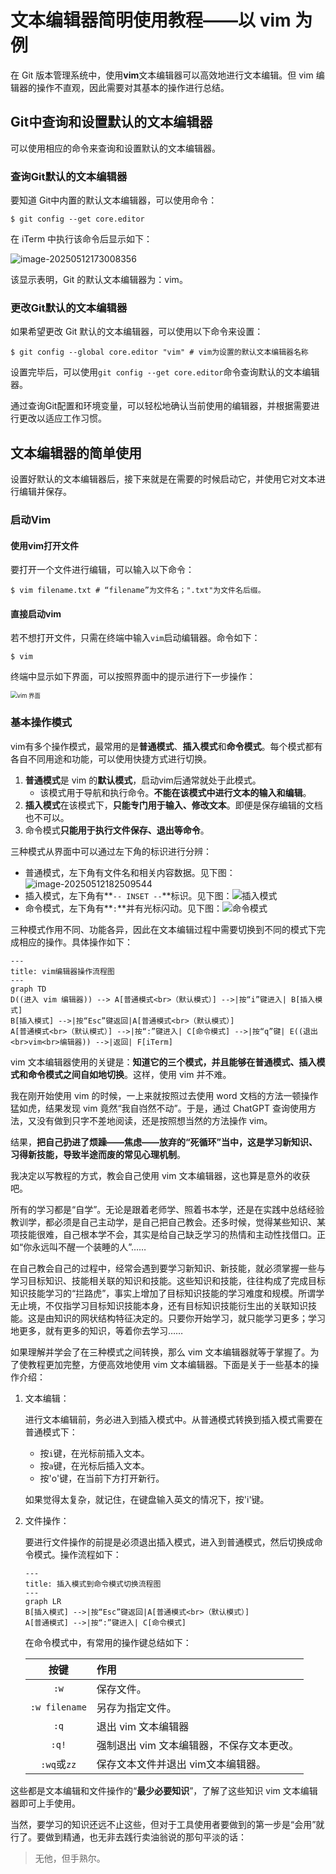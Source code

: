 # 文本编辑器简明使用教程——以 vim 为例

在 Git 版本管理系统中，使用**vim**文本编辑器可以高效地进行文本编辑。但 vim 编辑器的操作不直观，因此需要对其基本的操作进行总结。

## Git中查询和设置默认的文本编辑器

可以使用相应的命令来查询和设置默认的文本编辑器。

### 查询Git默认的文本编辑器

要知道 Git中内置的默认文本编辑器，可以使用命令：

```shell
$ git config --get core.editor
```

在 iTerm 中执行该命令后显示如下：

<img src="/Users/wangxiaolong/Library/Application Support/typora-user-images/image-20250512173008356.png" alt="image-20250512173008356" style="zoom:100%;" />

该显示表明，Git 的默认文本编辑器为：vim。

### 更改Git默认的文本编辑器

如果希望更改 Git 默认的文本编辑器，可以使用以下命令来设置：

```shell
$ git config --global core.editor "vim" # vim为设置的默认文本编辑器名称
```

设置完毕后，可以使用`git config --get core.editor`命令查询默认的文本编辑器。

通过查询Git配置和环境变量，可以轻松地确认当前使用的编辑器，并根据需要进行更改以适应工作习惯。

## 文本编辑器的简单使用

设置好默认的文本编辑器后，接下来就是在需要的时候启动它，并使用它对文本进行编辑并保存。

### 启动Vim

#### 使用vim打开文件

要打开一个文件进行编辑，可以输入以下命令：

```shell
$ vim filename.txt # “filename”为文件名；".txt"为文件名后缀。
```

#### 直接启动vim

若不想打开文件，只需在终端中输入`vim`启动编辑器。命令如下：

```shell
$ vim
```

终端中显示如下界面，可以按照界面中的提示进行下一步操作：

<img src="https://p.ipic.vip/0xo9fm.png" alt="vim 界面" style="zoom:67%;" />

### 基本操作模式

vim有多个操作模式，最常用的是**普通模式**、**插入模式**和**命令模式**。每个模式都有各自不同用途和功能，可以使用快捷方式进行切换。

1. **普通模式**是 vim 的**默认模式**，启动vim后通常就处于此模式。
   * 该模式用于导航和执行命令。**不能在该模式中进行文本的输入和编辑**。
2. **插入模式**在该模式下，**只能专门用于输入、修改文本**。即便是保存编辑的文档也不可以。
3. 命令模式**只能用于执行文件保存、退出等命令**。

三种模式从界面中可以通过左下角的标识进行分辨：

* 普通模式，左下角有文件名和相关内容数据。见下图：![image-20250512182509544](https://p.ipic.vip/ff9mla.png)
* 插入模式，左下角有**`-- INSET --`**标识。见下图：![插入模式](https://p.ipic.vip/c58zmt.png)
* 命令模式，左下角有**`:`**并有光标闪动。见下图：![命令模式](https://p.ipic.vip/g5klrc.png)

三种模式作用不同、功能各异，因此在文本编辑过程中需要切换到不同的模式下完成相应的操作。具体操作如下：

```mermaid
---
title: vim编辑器操作流程图
---
graph TD
D((进入 vim 编辑器)) --> A[普通模式<br>（默认模式）] -->|按“i”键进入| B[插入模式]
B[插入模式] -->|按“Esc”键返回|A[普通模式<br>（默认模式）]
A[普通模式<br>（默认模式）] -->|按“:”键进入| C[命令模式] -->|按“q”键| E((退出<br>vim<br>编辑器)) -->|返回| F[iTerm]
```

vim 文本编辑器使用的关键是：**知道它的三个模式，并且能够在普通模式、插入模式和命令模式之间自如地切换**。这样，使用 vim 并不难。

我在刚开始使用 vim 的时候，一上来就按照过去使用 word 文档的方法一顿操作猛如虎，结果发现 vim 竟然“我自岿然不动”。于是，通过 ChatGPT 查询使用方法，又没有做到只字不差地阅读，还是按照想当然的方法操作 vim。

结果，**把自己扔进了烦躁——焦虑——放弃的“死循环”当中，这是学习新知识、习得新技能，导致半途而废的常见心理机制**。

我决定以写教程的方式，教会自己使用 vim 文本编辑器，这也算是意外的收获吧。

所有的学习都是“自学”。无论是跟着老师学、照着书本学，还是在实践中总结经验教训学，都必须是自己主动学，是自己把自己教会。还多时候，觉得某些知识、某项技能很难，自己根本学不会，其实是给自己缺乏学习的热情和主动性找借口。正如“你永远叫不醒一个装睡的人”……

在自己教会自己的过程中，经常会遇到要学习新知识、新技能，就必须掌握一些与学习目标知识、技能相关联的知识和技能。这些知识和技能，往往构成了完成目标知识技能学习的“拦路虎”，事实上增加了目标知识技能的学习难度和规模。所谓学无止境，不仅指学习目标知识技能本身，还有目标知识技能衍生出的关联知识技能。这是由知识的网状结构特征决定的。只要你开始学习，就只能学习更多；学习地更多，就有更多的知识，等着你去学习……

如果理解并学会了在三种模式之间转换，那么 vim 文本编辑器就等于掌握了。为了使教程更加完整，方便高效地使用 vim 文本编辑器。下面是关于一些基本的操作介绍：

1. 文本编辑：

   进行文本编辑前，务必进入到插入模式中。从普通模式转换到插入模式需要在普通模式下：

   * 按`i`键，在光标前插入文本。
   * 按`a`键，在光标后插入文本。
   * 按'o'键，在当前下方打开新行。

   如果觉得太复杂，就记住，在键盘输入英文的情况下，按'i'键。

2. 文件操作：

   要进行文件操作的前提是必须退出插入模式，进入到普通模式，然后切换成命令模式。操作流程如下：

   ```mermaid
   ---
   title: 插入模式到命令模式切换流程图
   ---
   graph LR
   B[插入模式] -->|按“Esc”键返回|A[普通模式<br>（默认模式）]
   A[普通模式] -->|按“:”键进入| C[命令模式] 
   ```

   在命令模式中，有常用的操作键总结如下：

   |     按键      | 作用                                      |
   | :-----------: | :---------------------------------------- |
   |     `:w`      | 保存文件。                                |
   | `:w filename` | 另存为指定文件。                          |
   |     `:q`      | 退出 vim 文本编辑器                       |
   |     `:q!`     | 强制退出 vim 文本编辑器，不保存文本更改。 |
   |  `:wq`或`zz`  | 保存文本文件并退出 vim文本编辑器。        |

这些都是文本编辑和文件操作的“**最少必要知识**”，了解了这些知识 vim 文本编辑器即可上手使用。

当然，要学习的知识还远不止这些，但对于工具使用者要做到的第一步是“会用”就行了。要做到精通，也无非去践行卖油翁说的那句平淡的话：

> 无他，但手熟尔。







